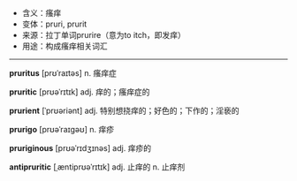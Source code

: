 - <span class="definition">含义：瘙痒</span>
- <span class="definition">变体：pruri, prurit</span>
- <span class="definition">来源：拉丁单词prurire（意为to itch，即发痒）</span>
- <span class="definition">用途：构成瘙痒相关词汇</span>


---


<span class="vocabulary">**pruritus**</span> [prʊˈraɪtəs] n. 瘙痒症

<span class="vocabulary">**pruritic**</span> [prʊəˈrɪtɪk] adj. 痒的；瘙痒症的

<span class="vocabulary">**prurient**</span> [ˈprʊəriənt] adj. 特别想挠痒的；好色的；下作的；淫亵的

<span class="vocabulary">**prurigo**</span> [prʊəˈraɪɡəʊ] n. 痒疹

<span class="vocabulary">**pruriginous**</span> [prʊəˈrɪdʒɪnəs] adj. 痒疹的

<span class="vocabulary">**antipruritic**</span> [ˌæntiprʊəˈrɪtɪk] adj. 止痒的 n. 止痒剂
